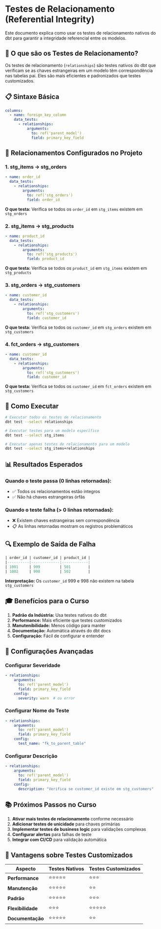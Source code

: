 # Testes de Relacionamento (Referential Integrity)

Este documento explica como usar os testes de relacionamento nativos do dbt para garantir a integridade referencial entre os modelos.

## 🎯 O que são os Testes de Relacionamento?

Os testes de relacionamento (`relationships`) são testes nativos do dbt que verificam se as chaves estrangeiras em um modelo têm correspondência nas tabelas pai. Eles são mais eficientes e padronizados que testes customizados.

## 📋 Sintaxe Básica

```yaml
columns:
  - name: foreign_key_column
    data_tests:
      - relationships:
          arguments:
            to: ref('parent_model')
            field: primary_key_field
```

## 🔗 Relacionamentos Configurados no Projeto

### 1. **stg_items → stg_orders**
```yaml
- name: order_id
  data_tests:
    - relationships:
        arguments:
          to: ref('stg_orders')
          field: order_id
```
**O que testa:** Verifica se todos os `order_id` em `stg_items` existem em `stg_orders`

### 2. **stg_items → stg_products**
```yaml
- name: product_id
  data_tests:
    - relationships:
        arguments:
          to: ref('stg_products')
          field: product_id
```
**O que testa:** Verifica se todos os `product_id` em `stg_items` existem em `stg_products`

### 3. **stg_orders → stg_customers**
```yaml
- name: customer_id
  data_tests:
    - relationships:
        arguments:
          to: ref('stg_customers')
          field: customer_id
```
**O que testa:** Verifica se todos os `customer_id` em `stg_orders` existem em `stg_customers`

### 4. **fct_orders → stg_customers**
```yaml
- name: customer_id
  data_tests:
    - relationships:
        arguments:
          to: ref('stg_customers')
          field: customer_id
```
**O que testa:** Verifica se todos os `customer_id` em `fct_orders` existem em `stg_customers`

## 🚀 Como Executar

```bash
# Executar todos os testes de relacionamento
dbt test --select relationships

# Executar testes para um modelo específico
dbt test --select stg_items

# Executar apenas testes de relacionamento para um modelo
dbt test --select stg_items+relationships
```

## 📊 Resultados Esperados

### **Quando o teste passa (0 linhas retornadas):**
- ✅ Todos os relacionamentos estão íntegros
- ✅ Não há chaves estrangeiras órfãs

### **Quando o teste falha (> 0 linhas retornadas):**
- ❌ Existem chaves estrangeiras sem correspondência
- 📋 As linhas retornadas mostram os registros problemáticos

## 🔍 Exemplo de Saída de Falha

```sql
| order_id | customer_id | product_id |
|----------|-------------|------------|
| 1001     | 999         | 501        |
| 1002     | 998         | 502        |
```

**Interpretação:** Os `customer_id` 999 e 998 não existem na tabela `stg_customers`

## 🎓 Benefícios para o Curso

1. **Padrão da Indústria:** Usa testes nativos do dbt
2. **Performance:** Mais eficiente que testes customizados
3. **Manutenibilidade:** Menos código para manter
4. **Documentação:** Automática através do dbt docs
5. **Configuração:** Fácil de configurar e entender

## 🔧 Configurações Avançadas

### **Configurar Severidade**
```yaml
- relationships:
    arguments:
      to: ref('parent_model')
      field: primary_key_field
    config:
      severity: warn  # ou error
```

### **Configurar Nome do Teste**
```yaml
- relationships:
    arguments:
      to: ref('parent_model')
      field: primary_key_field
    config:
      test_name: "fk_to_parent_table"
```

### **Configurar Descrição**
```yaml
- relationships:
    arguments:
      to: ref('parent_model')
      field: primary_key_field
    config:
      description: "Verifica se customer_id existe em stg_customers"
```

## 📚 Próximos Passos no Curso

1. **Ativar mais testes de relacionamento** conforme necessário
2. **Adicionar testes de unicidade** para chaves primárias
3. **Implementar testes de business logic** para validações complexas
4. **Configurar alertas** para falhas de teste
5. **Integrar com CI/CD** para validação automática

## 🎉 Vantagens sobre Testes Customizados

| Aspecto | Testes Nativos | Testes Customizados |
|---------|----------------|---------------------|
| **Performance** | ⭐⭐⭐⭐⭐ | ⭐⭐⭐ |
| **Manutenção** | ⭐⭐⭐⭐⭐ | ⭐⭐ |
| **Padrão** | ⭐⭐⭐⭐⭐ | ⭐⭐⭐ |
| **Flexibilidade** | ⭐⭐⭐ | ⭐⭐⭐⭐⭐ |
| **Documentação** | ⭐⭐⭐⭐⭐ | ⭐⭐ |
